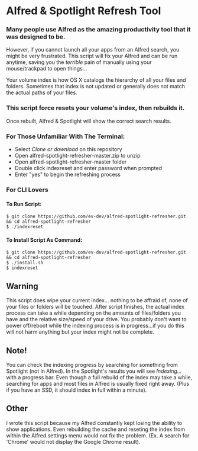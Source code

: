 # Alfred & Spotlight Refresh Tool

### Many people use Alfred as the amazing productivity tool that it was designed to be. 
However, if you cannot launch all your apps from an Alfred search, you might be very frustrated. 
This script will fix your Alfred and can be run anytime, saving you the *terrible* pain of manually using your mouse/trackpad to open things...

Your volume index is how OS X catalogs the hierarchy of all your files and folders. Sometimes that index is not updated or generally does not match the actual paths of your files.

### This script force resets your volume's index, then rebuilds it.
Once rebuilt, Alfred & Spotlight will show the correct search results.

### For Those Unfamiliar With The Terminal:
* Select *Clone or download* on this repository
* Open alfred-spotlight-refresher-master.zip to unzip
* Open alfred-spotlight-refresher-master folder
* Double click indexreset and enter password when prompted
* Enter "yes" to begin the refreshing process

### For CLI Lovers
#### To Run Script:
```
$ git clone https://github.com/ev-dev/alfred-spotlight-refresher.git && cd alfred-spotlight-refresher
$ ./indexreset
```
#### To Install Script As Command:
```
$ git clone https://github.com/ev-dev/alfred-spotlight-refresher.git && cd alfred-spotlight-refresher
$ ./install.sh
$ indexreset
```

## Warning
This script does wipe your current index... nothing to be affraid of, none of your files or folders will be touched.
After script finishes, the actual index process can take a while depending on the amounts of files/folders you have and the relative size/speed of your drive.
You probably don't want to power off/reboot while the indexing process is in progress...if you do this will not harm anything but your index might not be complete.

## Note!
You can check the indexing progress by searching for something from Spotlight (not in Alfred). In the Spotlight's results you will see *Indexing...* with a progress bar.
Even though a full rebuild of the index may take a while, searching for apps and most files in Alfred is usually fixed right away. (Plus if you have an SSD, it should index in full within a minute).

## Other
I wrote this script because my Alfred constantly kept losing the ability to show applications. Even rebuilding the cache and reseting the index from within the Alfred settings menu would not fix the problem. (Ex. A search for 'Chrome' would not display the Google Chrome result).
